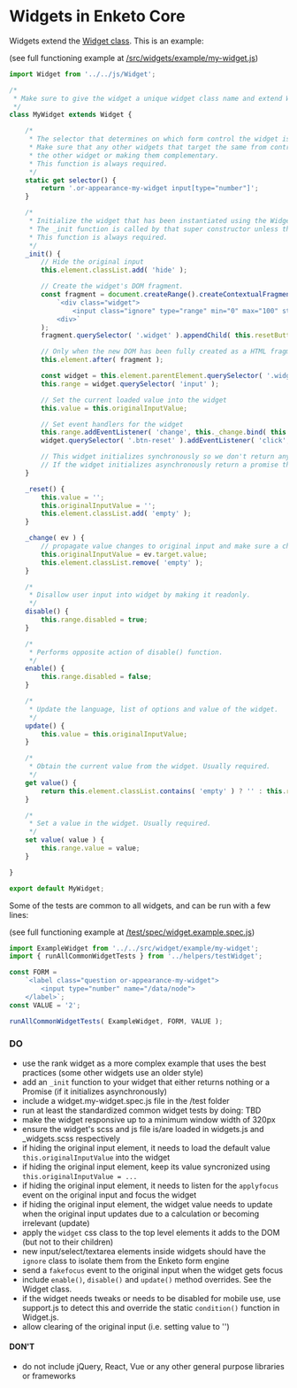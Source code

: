 Widgets in Enketo Core
=======================

Widgets extend the [Widget class](../src/js/Widget.js). This is an example:

(see full functioning example at [/src/widgets/example/my-widget.js](../src/widgets/example/my-widget.js))
```js
import Widget from '../../js/Widget';

/*
 * Make sure to give the widget a unique widget class name and extend Widget.
 */
class MyWidget extends Widget {

    /*
     * The selector that determines on which form control the widget is instantiated. 
     * Make sure that any other widgets that target the same from control are not interfering with this widget by disabling
     * the other widget or making them complementary.
     * This function is always required.
     */
    static get selector() {
        return '.or-appearance-my-widget input[type="number"]';
    }

    /*
     * Initialize the widget that has been instantiated using the Widget (super) constructor.
     * The _init function is called by that super constructor unless that constructor is overridden.
     * This function is always required.
     */
    _init() {
        // Hide the original input
        this.element.classList.add( 'hide' );

        // Create the widget's DOM fragment.
        const fragment = document.createRange().createContextualFragment(
            `<div class="widget">
                <input class="ignore" type="range" min="0" max="100" step="1"/>
            <div>`
        );
        fragment.querySelector( '.widget' ).appendChild( this.resetButtonHtml );

        // Only when the new DOM has been fully created as a HTML fragment, we append it.
        this.element.after( fragment );

        const widget = this.element.parentElement.querySelector( '.widget' );
        this.range = widget.querySelector( 'input' );

        // Set the current loaded value into the widget
        this.value = this.originalInputValue;

        // Set event handlers for the widget
        this.range.addEventListener( 'change', this._change.bind( this ) );
        widget.querySelector( '.btn-reset' ).addEventListener( 'click', this._reset.bind( this ) );

        // This widget initializes synchronously so we don't return anything.
        // If the widget initializes asynchronously return a promise that resolves to `this`.
    }

    _reset() {
        this.value = '';
        this.originalInputValue = '';
        this.element.classList.add( 'empty' );
    }

    _change( ev ) {
        // propagate value changes to original input and make sure a change event is fired
        this.originalInputValue = ev.target.value;
        this.element.classList.remove( 'empty' );
    }

    /*
     * Disallow user input into widget by making it readonly.
     */
    disable() {
        this.range.disabled = true;
    }

    /*
     * Performs opposite action of disable() function.
     */
    enable() {
        this.range.disabled = false;
    }

    /*
     * Update the language, list of options and value of the widget.
     */
    update() {
        this.value = this.originalInputValue;
    }

    /*
     * Obtain the current value from the widget. Usually required.
     */
    get value() {
        return this.element.classList.contains( 'empty' ) ? '' : this.range.value;
    }

    /*
     * Set a value in the widget. Usually required.
     */
    set value( value ) {
        this.range.value = value;
    }

}

export default MyWidget;
```

Some of the tests are common to all widgets, and can be run with a few lines:

(see full functioning example at [/test/spec/widget.example.spec.js](../test/spec/widget.example.spec.js))
```js
import ExampleWidget from '../../src/widget/example/my-widget';
import { runAllCommonWidgetTests } from '../helpers/testWidget';

const FORM = 
    `<label class="question or-appearance-my-widget">
        <input type="number" name="/data/node">
    </label>`;
const VALUE = '2';

runAllCommonWidgetTests( ExampleWidget, FORM, VALUE );
```

### DO

* use the rank widget as a more complex example that uses the best practices (some other widgets use an older style)
* add an `_init` function to your widget that either returns nothing or a Promise (if it initializes asynchronously)
* include a widget.my-widget.spec.js file in the /test folder
* run at least the standardized common widget tests by doing: TBD
* make the widget responsive up to a minimum window width of 320px
* ensure the widget's scss and js file is/are loaded in widgets.js and _widgets.scss respectively
* if hiding the original input element, it needs to load the default value `this.originalInputValue` into the widget
* if hiding the original input element, keep its value  syncronized using `this.originalInputValue = ...`
* if hiding the original input element, it needs to listen for the `applyfocus` event on the original input and focus the widget
* if hiding the original input element, the widget value needs to update when the original input updates due to a calculation or becoming irrelevant (update)
* apply the `widget` css class to the top level elements it adds to the DOM (but not to their children)
* new input/select/textarea elements inside widgets should have the `ignore` class to isolate them from the Enketo form engine
* send a `fakefocus` event to the original input when the widget gets focus
* include `enable()`, `disable()` and `update()` method overrides. See the Widget class.
* if the widget needs tweaks or needs to be disabled for mobile use, use support.js to detect this and override the static `condition()` function in Widget.js.
* allow clearing of the original input (i.e. setting value to '')

#### DON'T

* do not include jQuery, React, Vue or any other general purpose libraries or frameworks